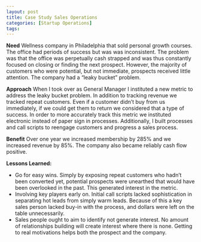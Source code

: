 ```yaml
---
layout: post
title: Case Study Sales Operations
categories: [Startup Operations]
tags:
---
```

**Need**
Wellness company in Philadelphia that sold personal growth courses. The office had periods of success but was was inconsistent. The problem was that the office was perpetually cash strapped and was thus constantly focused on closing or finding the next prospect. However, the majority of customers who were potential, but not immediate, prospects received little attention. The company had a “leaky bucket” problem.

**Approach**
When I took over as General Manager I instituted a new metric to address the leaky bucket problem. In addition to tracking revenue we tracked repeat customers. Even if a customer didn’t buy from us immediately, if we could get them to return we considered that a type of success. In order to more accurately track this metric we instituted electronic instead of paper sign in processes. Additionally, I built processes and call scripts to reengage customers and progress a sales process.

**Benefit**
Over one year we increased membership by 285% and we increased revenue by 85%. The company also became reliably cash flow positive.

**Lessons Learned:**  
* Go for easy wins. Simply by exposing repeat customers who hadn’t been converted yet, potential prospects were unearthed that would have been overlooked in the past. This generated interest in the metric.
* Involving key players early on. Initial call scripts lacked sophistication in separating hot leads from simply warm leads. Because of this a key sales person lacked buy-in with the process, and dollars were left on the table unnecessarily.
* Sales people ought to aim to identify not generate interest. No amount of relationships building will create interest where there is none. Getting to real motivations helps both the prospect and the company.
